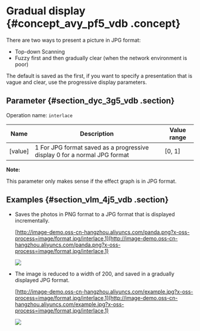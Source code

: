 # Gradual display {#concept_avy_pf5_vdb .concept}

There are two ways to present a picture in JPG format:

-   Top-down Scanning
-   Fuzzy first and then gradually clear \(when the network environment is poor\)

The default is saved as the first, if you want to specify a presentation that is vague and clear, use the progressive display parameters.

## Parameter {#section_dyc_3g5_vdb .section}

Operation name: `interlace`

|Name|Description|Value range|
|----|-----------|-----------|
|\[value\]|1 For JPG format saved as a progressive display 0 for a normal JPG format|\[0, 1\]|

**Note:** 

This parameter only makes sense if the effect graph is in JPG format.

## Examples {#section_vlm_4j5_vdb .section}

-   Saves the photos in PNG format to a JPG format that is displayed incrementally.

    [http://image-demo.oss-cn-hangzhou.aliyuncs.com/panda.png?x-oss-process=image/format,jpg/interlace,1](http://image-demo.oss-cn-hangzhou.aliyuncs.com/panda.png?x-oss-process=image/format,jpg/interlace,1)

    ![](http://static-aliyun-doc.oss-cn-hangzhou.aliyuncs.com/assets/img/4785/2592_en-US.jpg)

-   The image is reduced to a width of 200, and saved in a gradually displayed JPG format.

    [http://image-demo.oss-cn-hangzhou.aliyuncs.com/example.jpg?x-oss-process=image/format,jpg/interlace,1](http://image-demo.oss-cn-hangzhou.aliyuncs.com/example.jpg?x-oss-process=image/format,jpg/interlace,1)

    ![](http://static-aliyun-doc.oss-cn-hangzhou.aliyuncs.com/assets/img/4785/2593_en-US.jpg)



